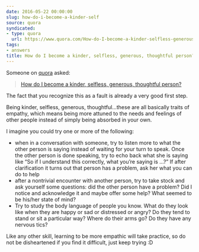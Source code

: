 ```yaml
---
date: 2016-05-22 00:00:00
slug: how-do-i-become-a-kinder-self
source: quora
syndicated:
- type: quora
  url: https://www.quora.com/How-do-I-become-a-kinder-selfless-generous-thoughtful-person/answer/Roy-Tang
tags:
- answers
title: How do I become a kinder, selfless, generous, thoughtful person?
---
```


Someone on [quora](https://quora.com) asked:

> [How do I become a kinder, selfless, generous, thoughtful person?](https://www.quora.com/How-do-I-become-a-kinder-selfless-generous-thoughtful-person/answer/Roy-Tang)


The fact that you recognize this as a fault is already a very good first step.

Being kinder, selfless, generous, thoughtful…these are all basically traits of empathy, which means being more attuned to the needs and feelings of other people instead of simply being absorbed in your own.

I imagine you could try one or more of the following:</p><ul><li>when in a conversation with someone, try to listen more to what the other person is saying instead of waiting for your turn to speak. Once the other person is done speaking, try to echo back what she is saying like “So if I understand this correctly, what you’re saying is …?” If after clarification it turns out that person has a problem, ask her what you can do to help</li><li>after a nontrivial encounter with another person, try to take stock and ask yourself some questions: did the other person have a problem? Did I notice and acknowledge it and maybe offer some help? What seemed to be his/her state of mind?</li><li>Try to study the body language of people you know. What do they look like when they are happy or sad or distressed or angry? Do they tend to stand or sit a particular way? Where do their arms go? Do they have any nervous tics?</li></ul><p class="ui_qtext_para u-ltr u-text-align--start">Like any other skill, learning to be more empathic will take practice, so do not be disheartened if you find it difficult, just keep trying :D